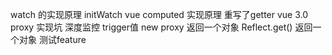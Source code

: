 watch 的实现原理 initWatch
vue computed 实现原理 重写了getter
vue 3.0 proxy 实现坑 
  深度监控  trigger值
new proxy 返回一个对象  Reflect.get() 返回一个对象
测试feature 